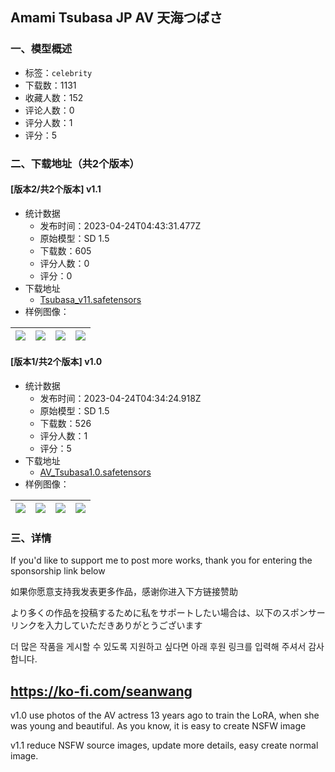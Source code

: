 ## Amami Tsubasa  JP AV 天海つばさ
### 一、模型概述

- 标签：`celebrity`
- 下载数：1131
- 收藏人数：152
- 评论人数：0
- 评分人数：1
- 评分：5

### 二、下载地址（共2个版本）

#### [版本2/共2个版本] v1.1

- 统计数据
  - 发布时间：2023-04-24T04:43:31.477Z
  - 原始模型：SD 1.5
  - 下载数：605
  - 评分人数：0
  - 评分：0
- 下载地址
  - [Tsubasa_v11.safetensors](https://civitai.com/api/download/models/53796)
- 样例图像：

| <img src="https://image.civitai.com/xG1nkqKTMzGDvpLrqFT7WA/601d30d0-830b-4425-74ea-be8e181df500/width=450/584876.jpeg" /> | <img src="https://image.civitai.com/xG1nkqKTMzGDvpLrqFT7WA/469c7438-4ed0-45af-f526-1edebd6cd700/width=450/582162.jpeg" /> | <img src="https://image.civitai.com/xG1nkqKTMzGDvpLrqFT7WA/1fcdb461-0bc0-4877-ebb6-91a8e2db5500/width=450/582164.jpeg" /> | <img src="https://image.civitai.com/xG1nkqKTMzGDvpLrqFT7WA/e31f09bc-29ed-43b4-058c-0b9cd7486700/width=450/582215.jpeg" /> |
| ---- | ---- | ---- | ---- |

#### [版本1/共2个版本] v1.0

- 统计数据
  - 发布时间：2023-04-24T04:34:24.918Z
  - 原始模型：SD 1.5
  - 下载数：526
  - 评分人数：1
  - 评分：5
- 下载地址
  - [AV_Tsubasa1.0.safetensors](https://civitai.com/api/download/models/46040)
- 样例图像：

| <img src="https://image.civitai.com/xG1nkqKTMzGDvpLrqFT7WA/bdfcee0e-1a7d-4b28-b6a2-383c0a9cc000/width=450/498286.jpeg" /> | <img src="https://image.civitai.com/xG1nkqKTMzGDvpLrqFT7WA/2fb1f0ff-3994-4230-b079-f3a51776a100/width=450/498288.jpeg" /> | <img src="https://image.civitai.com/xG1nkqKTMzGDvpLrqFT7WA/6933d79a-86a8-4ab0-b580-2241f645d700/width=450/498287.jpeg" /> | <img src="https://image.civitai.com/xG1nkqKTMzGDvpLrqFT7WA/2c183151-cc07-4781-d7e2-2eb454dacd00/width=450/498285.jpeg" /> |
| ---- | ---- | ---- | ---- |


### 三、详情
<p>If you'd like to support me to post more works, thank you for entering the sponsorship link below</p><p>如果你愿意支持我发表更多作品，感谢你进入下方链接赞助</p><p>より多くの作品を投稿するために私をサポートしたい場合は、以下のスポンサーリンクを入力していただきありがとうございます</p><p>더 많은 작품을 게시할 수 있도록 지원하고 싶다면 아래 후원 링크를 입력해 주셔서 감사합니다.</p><h2><a target="_blank" rel="ugc" href="https://ko-fi.com/seanwang">https://ko-fi.com/seanwang</a></h2><p></p><p>v1.0 use photos of the AV actress 13 years ago to train the LoRA, when she was young and beautiful. As you know, it is easy to create NSFW image</p><p>v1.1 reduce NSFW source images, update more details, easy create normal image.</p>